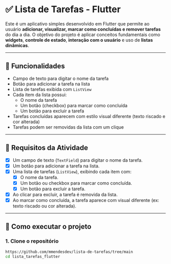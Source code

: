 # ✅ Lista de Tarefas - Flutter

Este é um aplicativo simples desenvolvido em Flutter que permite ao usuário **adicionar, visualizar, marcar como concluídas e remover tarefas** do dia a dia. O objetivo do projeto é aplicar conceitos fundamentais como **widgets**, **controle de estado**, **interação com o usuário** e uso de **listas dinâmicas**.

---

## 📱 Funcionalidades

- Campo de texto para digitar o nome da tarefa
- Botão para adicionar a tarefa na lista
- Lista de tarefas exibida com `ListView`
- Cada item da lista possui:
  - O nome da tarefa
  - Um botão (checkbox) para marcar como concluída
  - Um botão para excluir a tarefa
- Tarefas concluídas aparecem com estilo visual diferente (texto riscado e cor alterada)
- Tarefas podem ser removidas da lista com um clique

---

## 🎯 Requisitos da Atividade

- [x] Um campo de texto (`TextField`) para digitar o nome da tarefa.
- [x] Um botão para adicionar a tarefa na lista.
- [x] Uma lista de tarefas (`ListView`), exibindo cada item com:
  - [x] O nome da tarefa.
  - [x] Um botão ou checkbox para marcar como concluída.
  - [x] Um botão para excluir a tarefa.
- [x] Ao clicar para excluir, a tarefa é removida da lista.
- [x] Ao marcar como concluída, a tarefa aparece com visual diferente (ex: texto riscado ou cor alterada).

---

## 🚀 Como executar o projeto

### 1. Clone o repositório

```bash
https://github.com/mmendesdev/lista-de-tarefas/tree/main
cd lista_tarefas_flutter

